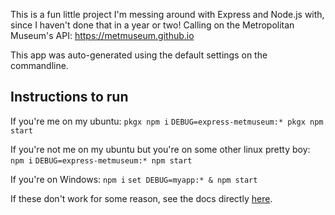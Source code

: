 This is a fun little project I'm messing around with Express and Node.js with, since I haven't done that in a year or two! Calling on the Metropolitan Museum's API: https://metmuseum.github.io

This app was auto-generated using the default settings on the commandline.

## Instructions to run

If you're me on my ubuntu:
`pkgx npm i`
`DEBUG=express-metmuseum:* pkgx npm start`

If you're not me on my ubuntu but you're on some other linux pretty boy:
`npm i`
`DEBUG=express-metmuseum:* npm start`

If you're on Windows:
`npm i`
`set DEBUG=myapp:* & npm start`

If these don't work for some reason, see the docs directly [here](https://expressjs.com/en/starter/generator.html).